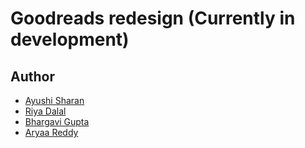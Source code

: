 # Goodreads redesign (Currently in development)

## Author

-   [Ayushi Sharan](https://github.com/avs-7955)
-   [Riya Dalal](https://github.com/r-dalal)
-   [Bhargavi Gupta](https://github.com/bhargavi-gupta)
-   [Aryaa Reddy](https://github.com/existential-crisis101)
